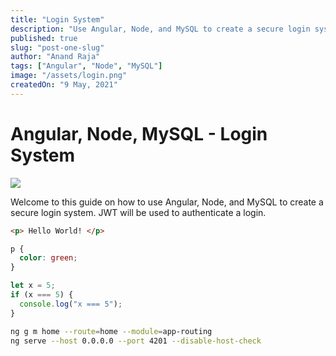 ```yaml
---
title: "Login System"
description: "Use Angular, Node, and MySQL to create a secure login system. Uses BCrypt, JWT, and HTTP interceptor to secure the application."
published: true
slug: "post-one-slug"
author: "Anand Raja"
tags: ["Angular", "Node", "MySQL"]
image: "/assets/login.png"
createdOn: "9 May, 2021"
---
```


<h1>Angular, Node, MySQL - Login System</h1>

<div class="container">
  <img src="/assets/login.png" />
  <p>Welcome to this guide on how to use Angular, Node, and MySQL to create a secure login system. JWT will be used to authenticate a login.</p>

```html
<p> Hello World! </p>
```

```css
p {
  color: green;
}
```

```typescript
let x = 5;
if (x === 5) {
  console.log("x === 5");
}
```

```bash
ng g m home --route=home --module=app-routing
ng serve --host 0.0.0.0 --port 4201 --disable-host-check
```
</div>
